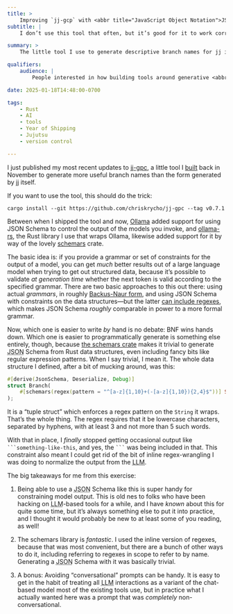 ```yaml
---
title: >
    Improving `jj-gcp` with <abbr title="JavaScript Object Notation">JSON</abbr> Schema and schemars
subtitle: |
    I don’t use this tool that often, but it’s good for it to work correctly when I do!

summary: >
    The little tool I use to generate descriptive branch names for jj is now more configurable and reliable. And I learned some things!

qualifiers:
    audience: |
        People interested in how building tools around generative <abbr>AI</abbr> systems actually works. Also assumes and does not explain a baseline of basic Rust knowledge, but you can probably understand the gist without that.

date: 2025-01-18T14:48:00-0700

tags:
    - Rust
    - AI
    - tools
    - Year of Shipping
    - Jujutsu
    - version control

---
```


I just published my most recent updates to [jj-gpc][tool], a little tool I [built][prev] back in November to generate more useful branch names than the form generated by jj itself.

<aside>

If you want to use the tool, this should do the trick:

```
cargo install --git https://github.com/chriskrycho/jj-gpc --tag v0.7.1
```

</aside>

Between when I shipped the tool and now, [Ollama][oll] added support for using <abbr>JSON</abbr> Schema to control the output of the models you invoke, and [ollama-rs][ollama-rs], the Rust library I use that wraps Ollama, likewise added support for it by way of the lovely [schemars][schemars] crate.

The basic idea is: if you provide a grammar or set of constraints for the output of a model, you can get *much* better results out of a large language model when trying to get out structured data, because it’s possible to validate *at generation time* whether the next token is valid according to the specified grammar. There are two basic approaches to this out there: using actual *grammars*, in roughly [Backus-Naur form][bnf], and using <abbr>JSON</abbr> Schema with constraints on the data structures—but the latter [can include regexes][js-regex-docs], which makes <abbr>JSON</abbr> Schema *roughly* comparable in power to a more formal grammar.

Now, which one is easier to write *by* hand is no debate: <abbr>BNF</abbr> wins hands down. Which one is easier to programmatically generate is something else entirely, though, because [the schemars crate][schemars] makes it trivial to generate <abbr title="JavaScript Object Notation">JSON</abbr> Schema from Rust data structures, even including fancy bits like regular expression patterns. When I say trivial, I mean it. The whole data structure I defined, after a bit of mucking around, was this:

```rust
#[derive(JsonSchema, Deserialize, Debug)]
struct Branch(
    #[schemars(regex(pattern = "^[a-z]{1,10}+(-[a-z]{1,10}){2,4}$"))] String
);
```

It is a “tuple struct” which enforces a regex pattern on the `String` it wraps. That’s the whole thing. The regex requires that it be lowercase characters, separated by hyphens, with at least 3 and not more than 5 such words.

With that in place, I *finally* stopped getting occasional output like `` ```something-like-this ``, and yes, the `` ``` `` was being included in that. This constraint also meant I could get rid of the bit of inline regex-wrangling I was doing to normalize the output from the <abbr title="large language model">LLM</abbr>.

The big takeaways for me from this exercise:

1. Being able to use a <abbr title="JavaScript Object Notation">JSON</abbr> Schema like this is super handy for constraining model output. This is old nes to folks who have been hacking on <abbr title="large language model">LLM</abbr>-based tools for a while, and I have *known* about this for quite some time, but it’s always something else to put it into practice, and I thought it would probably be new to at least some of you reading, as well!

2. The schemars library is *fantastic*. I used the inline version of regexes, because that was most convenient, but there are a bunch of other ways to do it, including referring to regexes in scope to refer to by name. Generating a <abbr title="JavaScript Object Notation">JSON</abbr> Schema with it was basically trivial.

3. A bonus: Avoiding “conversational” prompts can be handy. It is easy to get in the habit of treating all <abbr title="large language model">LLM</abbr> interactions as a variant of the chat-based model most of the existing tools use, but in practice what I actually wanted here was a prompt that was *completely* non-conversational.

[tool]: https://github.com/chriskrycho/jj-gpc
[prev]: https://v5.chriskrycho.com/journal/new-tool-jj-gpc/
[json-schema]: https://json-schema.org
[oll]: https://ollama.com
[ollama-rs]: https://github.com/pepperoni21/ollama-rs
[schemars]: https://github.com/GREsau/schemars
[bnf]: https://en.wikipedia.org/wiki/Backus–Naur_form
[js-regex-docs]: https://json-schema.org/understanding-json-schema/reference/regular_expressions